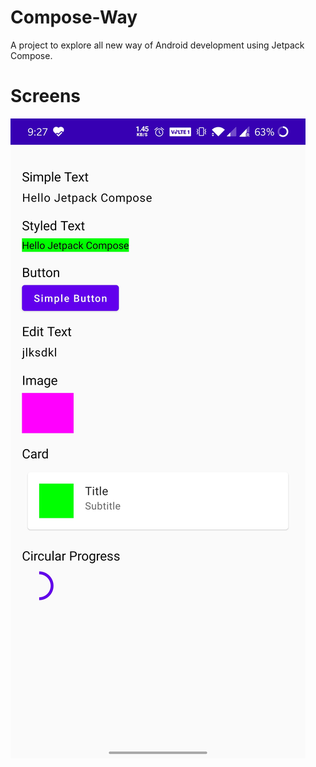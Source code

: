 # Compose-Way
A project to explore all new way of Android development using Jetpack Compose.

# Screens
![Basic Components](./public/image_1.jpg)
